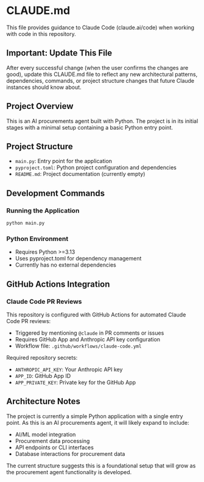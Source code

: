# CLAUDE.md

This file provides guidance to Claude Code (claude.ai/code) when working with code in this repository.

## Important: Update This File
After every successful change (when the user confirms the changes are good), update this CLAUDE.md file to reflect any new architectural patterns, dependencies, commands, or project structure changes that future Claude instances should know about.

## Project Overview

This is an AI procurements agent built with Python. The project is in its initial stages with a minimal setup containing a basic Python entry point.

## Project Structure

- `main.py`: Entry point for the application
- `pyproject.toml`: Python project configuration and dependencies
- `README.md`: Project documentation (currently empty)

## Development Commands

### Running the Application
```bash
python main.py
```

### Python Environment
- Requires Python >=3.13
- Uses pyproject.toml for dependency management
- Currently has no external dependencies

## GitHub Actions Integration

### Claude Code PR Reviews
This repository is configured with GitHub Actions for automated Claude Code PR reviews:
- Triggered by mentioning `@claude` in PR comments or issues
- Requires GitHub App and Anthropic API key configuration
- Workflow file: `.github/workflows/claude-code.yml`

Required repository secrets:
- `ANTHROPIC_API_KEY`: Your Anthropic API key
- `APP_ID`: GitHub App ID  
- `APP_PRIVATE_KEY`: Private key for the GitHub App

## Architecture Notes

The project is currently a simple Python application with a single entry point. As this is an AI procurements agent, it will likely expand to include:
- AI/ML model integration
- Procurement data processing
- API endpoints or CLI interfaces
- Database interactions for procurement data

The current structure suggests this is a foundational setup that will grow as the procurement agent functionality is developed.